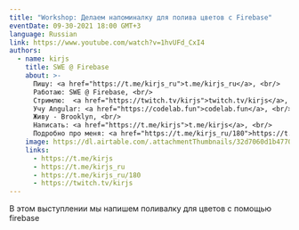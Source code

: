 ```yaml
---
title: "Workshop: Делаем напоминалку для полива цветов с Firebase"
eventDate: 09-30-2021 18:00 GMT+3
language: Russian
link: https://www.youtube.com/watch?v=1hvUFd_CxI4
authors:
  - name: kirjs
    title: SWE @ Firebase
    about: >-
      Пишу: <a href="https://t.me/kirjs_ru">t.me/kirjs_ru</a>, <br/>
      Работаю: SWE @ Firebase, <br/>
      Стримлю:  <a href="https://twitch.tv/kirjs">twitch.tv/kirjs</a>, <br/>
      Учу Angular: <a href="https://codelab.fun">codelab.fun</a>, <br/>
      Живу - Brooklyn, <br/>
      Написать: <a href="https://t.me/kirjs">t.me/kirjs</a>, <br/>
      Подробно про меня: <a href="https://t.me/kirjs_ru/180">https://t.me/kirjs_ru/180</a> <br/>
    image: https://dl.airtable.com/.attachmentThumbnails/32d7060d1b4770c7ef15bf2d44e194dd/382df42c
    links:
      - https://t.me/kirjs
      - https://t.me/kirjs_ru
      - https://t.me/kirjs_ru/180  
      - https://twitch.tv/kirjs
---
```


В этом выступлении мы напишем поливалку для цветов с помощью firebase
